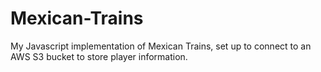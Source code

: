 # Mexican-Trains

My Javascript implementation of Mexican Trains, set up to connect to an AWS S3 bucket to store player information.
